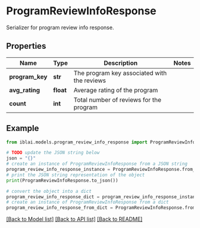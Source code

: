 # ProgramReviewInfoResponse

Serializer for program review info response.

## Properties

Name | Type | Description | Notes
------------ | ------------- | ------------- | -------------
**program_key** | **str** | The program key associated with the reviews | 
**avg_rating** | **float** | Average rating of the program | 
**count** | **int** | Total number of reviews for the program | 

## Example

```python
from iblai.models.program_review_info_response import ProgramReviewInfoResponse

# TODO update the JSON string below
json = "{}"
# create an instance of ProgramReviewInfoResponse from a JSON string
program_review_info_response_instance = ProgramReviewInfoResponse.from_json(json)
# print the JSON string representation of the object
print(ProgramReviewInfoResponse.to_json())

# convert the object into a dict
program_review_info_response_dict = program_review_info_response_instance.to_dict()
# create an instance of ProgramReviewInfoResponse from a dict
program_review_info_response_from_dict = ProgramReviewInfoResponse.from_dict(program_review_info_response_dict)
```
[[Back to Model list]](../README.md#documentation-for-models) [[Back to API list]](../README.md#documentation-for-api-endpoints) [[Back to README]](../README.md)


